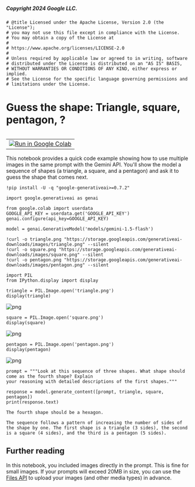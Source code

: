 ##### Copyright 2024 Google LLC.


```
# @title Licensed under the Apache License, Version 2.0 (the "License");
# you may not use this file except in compliance with the License.
# You may obtain a copy of the License at
#
# https://www.apache.org/licenses/LICENSE-2.0
#
# Unless required by applicable law or agreed to in writing, software
# distributed under the License is distributed on an "AS IS" BASIS,
# WITHOUT WARRANTIES OR CONDITIONS OF ANY KIND, either express or implied.
# See the License for the specific language governing permissions and
# limitations under the License.
```

# Guess the shape: Triangle, square, pentagon, ?

<table align="left">
  <td>
    <a target="_blank" href="https://colab.research.google.com/github/google-gemini/cookbook/blob/main/examples/Guess_the_shape.ipynb"><img src="../images/colab_logo_32px.png" />Run in Google Colab</a>
  </td>
</table>

This notebook provides a quick code example showing how to use multiple images in the same prompt with the Gemini API. You'll show the model a sequence of shapes (a triangle, a square, and a pentagon) and ask it to guess the shape that comes next.


```
!pip install -U -q "google-generativeai>=0.7.2"
```


```
import google.generativeai as genai
```


```
from google.colab import userdata
GOOGLE_API_KEY = userdata.get('GOOGLE_API_KEY')
genai.configure(api_key=GOOGLE_API_KEY)
```


```
model = genai.GenerativeModel('models/gemini-1.5-flash')
```


```
!curl -o triangle.png "https://storage.googleapis.com/generativeai-downloads/images/triangle.png" --silent
!curl -o square.png "https://storage.googleapis.com/generativeai-downloads/images/square.png" --silent
!curl -o pentagon.png "https://storage.googleapis.com/generativeai-downloads/images/pentagon.png" --silent
```


```
import PIL
from IPython.display import display

triangle = PIL.Image.open('triangle.png')
display(triangle)
```


    
![png](output_9_0.png)
    



```
square = PIL.Image.open('square.png')
display(square)
```


    
![png](output_10_0.png)
    



```
pentagon = PIL.Image.open('pentagon.png')
display(pentagon)
```


    
![png](output_11_0.png)
    



```
prompt = """Look at this sequence of three shapes. What shape should come as the fourth shape? Explain
your reasoning with detailed descriptions of the first shapes."""
```


```
response = model.generate_content([prompt, triangle, square, pentagon])
print(response.text)
```

    The fourth shape should be a hexagon. 
    
    The sequence follows a pattern of increasing the number of sides of the shape by one. The first shape is a triangle (3 sides), the second is a square (4 sides), and the third is a pentagon (5 sides). 
    
    

## Further reading

In this notebook, you included images directly in the prompt. This is fine for small images. If your prompts will exceed 20MB in size, you can use the [Files API](https://github.com/google-gemini/cookbook/tree/main/preview/file-api) to upload your images (and other media types) in advance.
